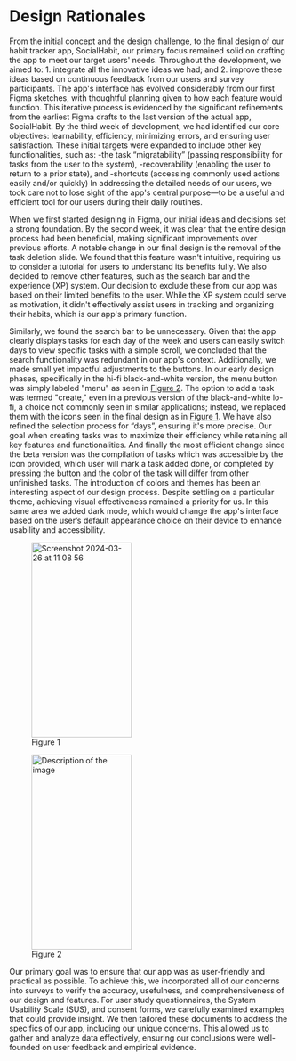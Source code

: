 # Design Rationales
From the initial concept and the design challenge, to the final design of our habit tracker app, SocialHabit, our primary focus remained solid on crafting the app to meet our target users' needs. Throughout the development, we aimed to: 1. integrate all the innovative ideas we had; and 2. improve these ideas based on continuous feedback from our users and survey participants.
The app's interface has evolved considerably from our first Figma sketches, with thoughtful planning given to how each feature would function. This iterative process is evidenced by the significant refinements from the earliest Figma drafts to the last version of the actual app, SocialHabit.
By the third week of development, we had identified our core objectives: learnability, efficiency, minimizing errors, and ensuring user satisfaction. These initial targets were expanded to include other key functionalities, such as:
-the task “migratability” (passing responsibility for tasks from the user to the system),
-recoverability (enabling the user to return to a prior state), and
-shortcuts (accessing commonly used actions easily and/or quickly)
In addressing the detailed needs of our users, we took care not to lose sight of the app's central purpose—to be a useful and efficient tool for our users during their daily routines.


When we first started designing in Figma, our initial ideas and decisions set a strong foundation. By the second week, it was clear that the entire design process had been beneficial, making significant improvements over previous efforts.
A notable change in our final design is the removal of the task deletion slide. We found that this feature wasn't intuitive, requiring us to consider a tutorial for users to understand its benefits fully.
We also decided to remove other features, such as the search bar and the experience (XP) system. Our decision to exclude these from our app was based on their limited benefits to the user. While the XP system could serve as motivation, it didn't effectively assist users in tracking and organizing their habits, which is our app's primary function.




Similarly, we found the search bar to be unnecessary. Given that the app clearly displays tasks for each day of the week and users can easily switch days to view specific tasks with a simple scroll, we concluded that the search functionality was redundant in our app's context.
Additionally, we made small yet impactful adjustments to the buttons. In our early design phases, specifically in the hi-fi black-and-white version, the menu button was simply labeled "menu" as seen in <a href="fig2">Figure 2</a>. The option to add a task was termed "create," even in a previous version of the black-and-white lo-fi, a choice not commonly seen in similar applications; instead, we replaced them with the icons seen in the final design as in <a href="fig1">Figure 1</a>. We have also refined the selection process for “days”, ensuring it's more precise. Our goal when creating tasks was to maximize their efficiency while retaining all key features and functionalities. And finally the most efficient change since the beta version was the compilation of tasks which was accessible by the icon provided, which user will mark a task added done, or completed by pressing the button and the color of the task will differ from other unfinished tasks. The introduction of colors and themes has been an interesting aspect of our design process. Despite settling on a particular theme, achieving visual effectiveness remained a priority for us. In this same area we added dark mode, which would change the app's interface based on the user’s default appearance choice on their device to enhance usability and accessibility.

<figure id="fig1">
<img width="180" height="350" alt="Screenshot 2024-03-26 at 11 08 56" src="https://github.com/hadugan700/SocialHabit-HiFi/assets/122108767/a6643462-eec6-4e3d-bdfd-796d3440416d">
    <figcaption>Figure 1</figcaption>
</figure>

<figure id="fig2">
    <img src="https://github.com/hadugan700/SocialHabit-HiFi/assets/122108767/23b8527a-e079-4996-9d59-bb178bcc32c6" alt="Description of the image" width="180"  height="350" >
    <figcaption>Figure 2</figcaption>
</figure>


Our primary goal was to ensure that our app was as user-friendly and practical as possible. To achieve this, we incorporated all of our concerns into surveys to verify the accuracy, usefulness, and comprehensiveness of our design and features.
For user study questionnaires, the System Usability Scale (SUS), and consent forms, we carefully examined examples that could provide insight. We then tailored these documents to address the specifics of our app, including our unique concerns. This allowed us to gather and analyze data effectively, ensuring our conclusions were well-founded on user feedback and empirical evidence.
